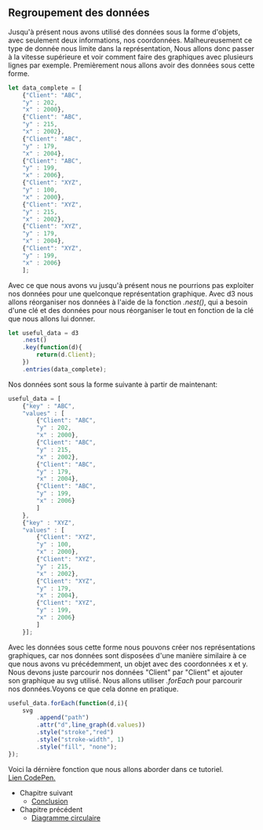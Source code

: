 ## Regroupement des données

Jusqu'à présent nous avons utilisé des données sous la forme
d'objets, avec seulement deux informations, nos coordonnées.
Malheureusement ce type de donnée nous limite dans la représentation,
Nous allons donc passer à la vitesse supérieure et voir comment
faire des graphiques avec plusieurs lignes par exemple.
Premièrement nous allons avoir des données sous cette forme.
```javascript
let data_complete = [
    {"Client": "ABC",
    "y" : 202,
    "x" : 2000},
    {"Client": "ABC",
    "y" : 215,
    "x" : 2002},
    {"Client": "ABC",
    "y" : 179,
    "x" : 2004},
    {"Client": "ABC",
    "y" : 199,
    "x" : 2006},
    {"Client": "XYZ",
    "y" : 100,
    "x" : 2000},
    {"Client": "XYZ",
    "y" : 215,
    "x" : 2002},
    {"Client": "XYZ",
    "y" : 179,
    "x" : 2004},
    {"Client": "XYZ",
    "y" : 199,
    "x" : 2006}
    ];
```
Avec ce que nous avons vu jusqu'à présent nous ne pourrions
pas exploiter nos données pour une quelconque représentation
graphique.
Avec d3 nous allons réorganiser nos données à l'aide de la
fonction _.nest()_, qui a besoin d'une clé et des données
pour nous réorganiser le tout en fonction de la clé que
nous allons lui donner.
```javascript
let useful_data = d3
    .nest()
    .key(function(d){
        return(d.Client);
    })
    .entries(data_complete);
```
Nos données sont sous la forme suivante à partir de maintenant:
```javascript
useful_data = [
    {"key" : "ABC",
    "values" : [
        {"Client": "ABC",
        "y" : 202,
        "x" : 2000},
        {"Client": "ABC",
        "y" : 215,
        "x" : 2002},
        {"Client": "ABC",
        "y" : 179,
        "x" : 2004},
        {"Client": "ABC",
        "y" : 199,
        "x" : 2006}
        ]
    },
    {"key" : "XYZ",
    "values" : [
        {"Client": "XYZ",
        "y" : 100,
        "x" : 2000},
        {"Client": "XYZ",
        "y" : 215,
        "x" : 2002},
        {"Client": "XYZ",
        "y" : 179,
        "x" : 2004},
        {"Client": "XYZ",
        "y" : 199,
        "x" : 2006}
        ]
    }];
```
Avec les données sous cette forme nous pouvons créer nos 
représentations graphiques, car nos données sont disposées
d'une manière similaire à ce que nous avons vu précédemment,
un objet avec des coordonnées x et y. Nous devons juste parcourir
nos données "Client" par "Client" et ajouter son graphique au
svg utilisé. Nous allons utiliser _.forEach_ pour parcourir
nos données.Voyons ce que cela donne en pratique.
```javascript
useful_data.forEach(function(d,i){
    svg
        .append("path")
        .attr("d",line_graph(d.values))
        .style("stroke","red")
        .style("stroke-width", 1)
        .style("fill", "none");
});
```
Voici la dérnière fonction que nous allons aborder dans ce tutoriel.      
[Lien CodePen.](https://codepen.io/claudiucornea/pen/KBYyXN)

* Chapitre suivant
    *  [Conclusion](https://github.com/ClaudiuCornea/Tutorial/blob/master/Tutorial%20d3/Conclusion.md#conclusion)
*  Chapitre précédent
    *  [Diagramme circulaire](https://github.com/ClaudiuCornea/Tutorial/blob/master/Tutorial%20d3/Diagramme%20circulaire.md#diagramme-circulaire)